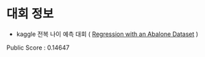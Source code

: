 # 대회 정보 
- kaggle 전복 나이 예측 대회 ( [Regression with an Abalone Dataset](https://www.kaggle.com/competitions/playground-series-s4e4/data) )

Public Score : 0.14647
